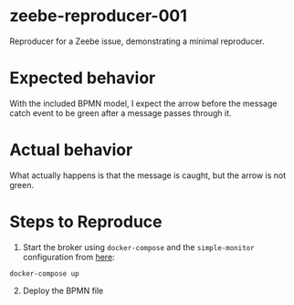 # zeebe-reproducer-001

Reproducer for a Zeebe issue, demonstrating a minimal reproducer.

# Expected behavior

With the included BPMN model, I expect the arrow before the message catch event to be green after a message passes through it.

# Actual behavior

What actually happens is that the message is caught, but the arrow is not green.

# Steps to Reproduce

1. Start the broker using `docker-compose` and the `simple-monitor` configuration from [here](https://github.com/zeebe-io/zeebe-docker-compose/tree/master/simple-monitor):

```
docker-compose up
```

2. Deploy the BPMN file
